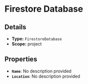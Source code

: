 # Firestore Database

## Details

- **Type:** `FirestoreDatabase`
- **Scope:** project

## Properties

- **`Name`**: No description provided
- **`Location`**: No description provided
